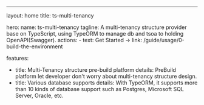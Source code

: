 ---
layout: home
title: ts-multi-tenancy

hero:
  name: ts-multi-tenancy
  tagline: A multi-tenancy structure provider base on TypeScript, using TypeORM to manage db and tsoa to holding OpenAPI(Swagger).
  actions:
    - text: Get Started →
      link: /guide/usage/0-build-the-environment

features:
  - title: Multi-Tenancy structure pre-build platform
    details: PreBuild platform let developer don't worry about multi-tenancy structure design.
  - title: Various database supports
    details: With TypeORM, it supports more than 10 kinds of database support such as Postgres, Microsoft SQL Server, Oracle, etc.
